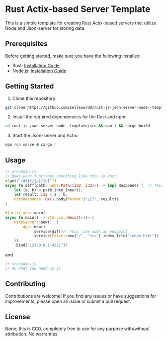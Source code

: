 # Rust Actix-based Server Template

This is a simple template for creating Rust Actix-based servers that utilize Node and Json-server for storing data.

## Prerequisites

Before getting started, make sure you have the following installed:

- Rust: [Installation Guide](https://www.rust-lang.org/tools/install)
- Node.js: [Installation Guide](https://nodejs.org/en/download/)

## Getting Started

1. Clone this repository:

  ```bash
  git clone https://github.com/sellsword9/rust-js-json-server-node--template.git
  ```

2. Install the required dependencies for the Rust and npm:

  ```bash
  cd rust-js-json-server-node--template/src && npm i && cargo build
  ```

3. Start the Json-server and Actix:

  ```bash
  npm run serve & cargo r
  ```
## Usage
```Rust 
// src/main.rs
// Make your functions something like this in Rust
#[get("/diff/{a}/{b}")] 
async fn diff(path: web::Path<(i32, i32)>) -> impl Responder {  // This line names an endpoint
    let (a, b) = path.into_inner();
    let result: i32 = a - b;
    HttpResponse::Ok().body(format!("±{}", result))
}

#[actix_web::main]
async fn main() -> std::io::Result<()> {
    HttpServer::new(|| { 
        App::new()  
            .service(diff)// This line adds an endpoint
            .service(Files::new("/", "src").index_file("index.html"))
    })
    .bind("127.0.0.1:4321")?
```
and
```JavaScript
// src/main.js
// Do what you need in js
```

## Contributing

Contributions are welcome! If you find any issues or have suggestions for improvements, please open an issue or submit a pull request.

## License
None, this is CC0, completely free to use for any purpose with/without attribution. No warranties.
